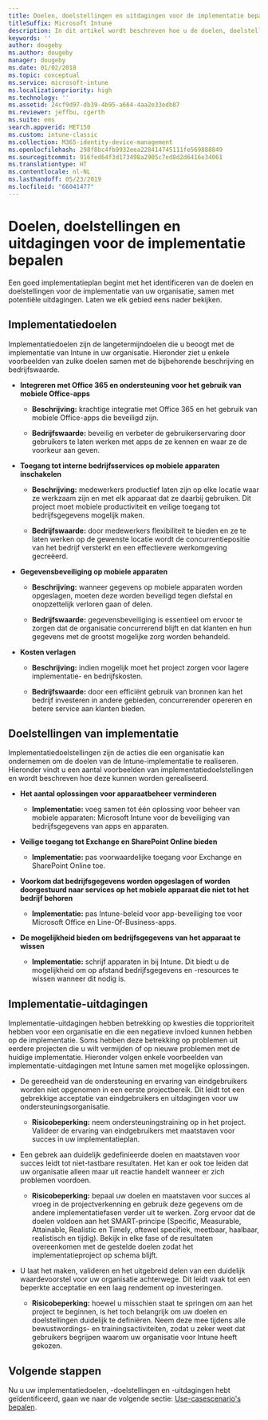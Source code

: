 ```yaml
---
title: Doelen, doelstellingen en uitdagingen voor de implementatie bepalen
titleSuffix: Microsoft Intune
description: In dit artikel wordt beschreven hoe u de doelen, doelstellingen en uitdagingen voor de implementatie kunt bepalen voor een cloudimplementatie voor Microsoft Intune.
keywords: ''
author: dougeby
ms.author: dougeby
manager: dougeby
ms.date: 01/02/2018
ms.topic: conceptual
ms.service: microsoft-intune
ms.localizationpriority: high
ms.technology: ''
ms.assetid: 24cf9d97-db39-4b95-a664-4aa2e33edb87
ms.reviewer: jeffbu, cgerth
ms.suite: ems
search.appverid: MET150
ms.custom: intune-classic
ms.collection: M365-identity-device-management
ms.openlocfilehash: 298f8bc4fb9932eea228414745111fe569888849
ms.sourcegitcommit: 916fed64f3d173498a2905c7ed8d2d6416e34061
ms.translationtype: HT
ms.contentlocale: nl-NL
ms.lasthandoff: 05/23/2019
ms.locfileid: "66041477"
---
```

# <a name="determine-deployment-goals-objectives-and-challenges"></a>Doelen, doelstellingen en uitdagingen voor de implementatie bepalen

Een goed implementatieplan begint met het identificeren van de doelen en doelstellingen voor de implementatie van uw organisatie, samen met potentiële uitdagingen. Laten we elk gebied eens nader bekijken.

## <a name="deployment-goals"></a>Implementatiedoelen

Implementatiedoelen zijn de langetermijndoelen die u beoogt met de implementatie van Intune in uw organisatie. Hieronder ziet u enkele voorbeelden van zulke doelen samen met de bijbehorende beschrijving en bedrijfswaarde.

-   **Integreren met Office 365 en ondersteuning voor het gebruik van mobiele Office-apps**

    -   **Beschrijving:** krachtige integratie met Office 365 en het gebruik van mobiele Office-apps die beveiligd zijn.

    -   **Bedrijfswaarde:** beveilig en verbeter de gebruikerservaring door gebruikers te laten werken met apps de ze kennen en waar ze de voorkeur aan geven.

-   **Toegang tot interne bedrijfsservices op mobiele apparaten inschakelen**

    -   **Beschrijving:** medewerkers productief laten zijn op elke locatie waar ze werkzaam zijn en met elk apparaat dat ze daarbij gebruiken. Dit project moet mobiele productiviteit en veilige toegang tot bedrijfsgegevens mogelijk maken.

    -   **Bedrijfswaarde:** door medewerkers flexibiliteit te bieden en ze te laten werken op de gewenste locatie wordt de concurrentiepositie van het bedrijf versterkt en een effectievere werkomgeving gecreëerd.

-   **Gegevensbeveiliging op mobiele apparaten**

    -   **Beschrijving:** wanneer gegevens op mobiele apparaten worden opgeslagen, moeten deze worden beveiligd tegen diefstal en onopzettelijk verloren gaan of delen.

    -   **Bedrijfswaarde:** gegevensbeveiliging is essentieel om ervoor te zorgen dat de organisatie concurrerend blijft en dat klanten en hun gegevens met de grootst mogelijke zorg worden behandeld.

-   **Kosten verlagen**

    -   **Beschrijving:** indien mogelijk moet het project zorgen voor lagere implementatie- en bedrijfskosten.

    -    **Bedrijfswaarde:** door een efficiënt gebruik van bronnen kan het bedrijf investeren in andere gebieden, concurrerender opereren en betere service aan klanten bieden.

## <a name="deployment-objectives"></a>Doelstellingen van implementatie

Implementatiedoelstellingen zijn de acties die een organisatie kan ondernemen om de doelen van de Intune-implementatie te realiseren. Hieronder vindt u een aantal voorbeelden van implementatiedoelstellingen en wordt beschreven hoe deze kunnen worden gerealiseerd.

-   **Het aantal oplossingen voor apparaatbeheer verminderen**

    -   **Implementatie:** voeg samen tot één oplossing voor beheer van mobiele apparaten: Microsoft Intune voor de beveiliging van bedrijfsgegevens van apps en apparaten.

-   **Veilige toegang tot Exchange en SharePoint Online bieden**

    -   **Implementatie:** pas voorwaardelijke toegang voor Exchange en SharePoint Online toe.

-   **Voorkom dat bedrijfsgegevens worden opgeslagen of worden doorgestuurd naar services op het mobiele apparaat die niet tot het bedrijf behoren**

    -   **Implementatie:** pas Intune-beleid voor app-beveiliging toe voor Microsoft Office en Line-Of-Business-apps.

-   **De mogelijkheid bieden om bedrijfsgegevens van het apparaat te wissen**

    -   **Implementatie:** schrijf apparaten in bij Intune. Dit biedt u de mogelijkheid om op afstand bedrijfsgegevens en -resources te wissen wanneer dit nodig is.

## <a name="deployment-challenges"></a>Implementatie-uitdagingen

Implementatie-uitdagingen hebben betrekking op kwesties die topprioriteit hebben voor een organisatie en die een negatieve invloed kunnen hebben op de implementatie. Soms hebben deze betrekking op problemen uit eerdere projecten die u wilt vermijden of op nieuwe problemen met de huidige implementatie. Hieronder volgen enkele voorbeelden van implementatie-uitdagingen met Intune samen met mogelijke oplossingen.

-   De gereedheid van de ondersteuning en ervaring van eindgebruikers worden niet opgenomen in een eerste projectbereik. Dit leidt tot een gebrekkige acceptatie van eindgebruikers en uitdagingen voor uw ondersteuningsorganisatie.

    -   **Risicobeperking:** neem ondersteuningstraining op in het project. Valideer de ervaring van eindgebruikers met maatstaven voor succes in uw implementatieplan.

-   Een gebrek aan duidelijk gedefinieerde doelen en maatstaven voor succes leidt tot niet-tastbare resultaten. Het kan er ook toe leiden dat uw organisatie alleen maar uit reactie handelt wanneer er zich problemen voordoen.

    -   **Risicobeperking:** bepaal uw doelen en maatstaven voor succes al vroeg in de projectverkenning en gebruik deze gegevens om de andere implementatiefasen verder uit te werken. Zorg ervoor dat de doelen voldoen aan het SMART-principe (Specific, Measurable, Attainable, Realistic en Timely, oftewel specifiek, meetbaar, haalbaar, realistisch en tijdig). Bekijk in elke fase of de resultaten overeenkomen met de gestelde doelen zodat het implementatieproject op schema blijft.

-   U laat het maken, valideren en het uitgebreid delen van een duidelijk waardevoorstel voor uw organisatie achterwege. Dit leidt vaak tot een beperkte acceptatie en een laag rendement op investeringen.

    -   **Risicobeperking:** hoewel u misschien staat te springen om aan het project te beginnen, is het toch belangrijk om uw doelen en doelstellingen duidelijk te definiëren. Neem deze mee tijdens alle bewustwordings- en trainingsactiviteiten, zodat u zeker weet dat gebruikers begrijpen waarom uw organisatie voor Intune heeft gekozen.

## <a name="next-steps"></a>Volgende stappen

Nu u uw implementatiedoelen, -doelstellingen en -uitdagingen hebt geïdentificeerd, gaan we naar de volgende sectie: [Use-casescenario's bepalen](planning-guide-scenarios.md).
